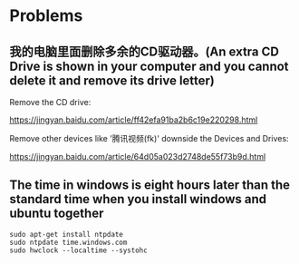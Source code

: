 # Problems

## 我的电脑里面删除多余的CD驱动器。(An extra CD Drive is shown in your computer and you cannot delete it and remove its drive letter)

Remove the CD drive: 
  
  https://jingyan.baidu.com/article/ff42efa91ba2b6c19e220298.html
  
Remove other devices like '腾讯视频(fk)' downside the Devices and Drives:

  https://jingyan.baidu.com/article/64d05a023d2748de55f73b9d.html

## The time in windows is eight hours later than the standard time when you install windows and ubuntu together
  
    sudo apt-get install ntpdate
    sudo ntpdate time.windows.com
    sudo hwclock --localtime --systohc
